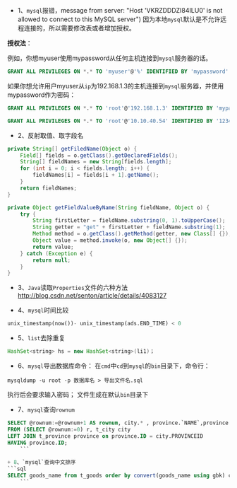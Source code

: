 + 1、`mysql`报错，message from server: "Host 'VKRZDDDZI84ILU0' is not allowed to connect to this MySQL server")
因为本地`mysql`默认是不允许远程连接的，所以需要修改表或者增加授权。

**授权法**：

例如，你想myuser使用mypassword从任何主机连接到`mysql`服务器的话。
```sql
GRANT ALL PRIVILEGES ON *.* TO 'myuser'@'%' IDENTIFIED BY 'mypassword' WITH GRANT OPTION;
```
如果你想允许用户myuser从`ip`为192.168.1.3的主机连接到`mysql`服务器，并使用mypassword作为密码：
```sql
GRANT ALL PRIVILEGES ON *.* TO 'root'@'192.168.1.3' IDENTIFIED BY 'mypassword' WITH GRANT OPTION;

GRANT ALL PRIVILEGES ON *.* TO 'root'@'10.10.40.54' IDENTIFIED BY '123456' WITH GRANT OPTION;
```
	
+ 2、反射取值、取字段名
```java
private String[] getFiledName(Object o) {
	Field[] fields = o.getClass().getDeclaredFields();
	String[] fieldNames = new String[fields.length];
	for (int i = 0; i < fields.length; i++) {
		fieldNames[i] = fields[i + 1].getName();
	}
	return fieldNames;
}

private Object getFieldValueByName(String fieldName, Object o) {
	try {
		String firstLetter = fieldName.substring(0, 1).toUpperCase();
		String getter = "get" + firstLetter + fieldName.substring(1);
		Method method = o.getClass().getMethod(getter, new Class[] {});
		Object value = method.invoke(o, new Object[] {});
		return value;
	} catch (Exception e) {
		return null;
	}
}
```
	
+ 3、`Java`读取`Properties`文件的六种方法
http://blog.csdn.net/senton/article/details/4083127
	
+ 4、`mysql`时间比较
```sql
unix_timestamp(now())- unix_timestamp(ads.END_TIME) < 0
```
+ 5、`list`去除重复
```java
HashSet<string> hs = new HashSet<string>(li1)；
```
+ 6、`mysql`导出数据库命令：
在`cmd`中`cd`到`mysql`的`bin`目录下，命令行：
```shell
mysqldump -u root -p 数据库名 > 导出文件名.sql
```
执行后会要求输入密码；
文件生成在默认`bin`目录下
	
+ 7、`mysql`查询`rownum`
```sql
SELECT @rownum:=@rownum+1 AS rownum, city.* , province.`NAME`,province.ID
FROM (SELECT @rownum:=0) r, t_city city
LEFT JOIN t_province province on province.ID = city.PROVINCEID
HAVING province.ID; 
	```
	
+ 8、`mysql`查询中文排序
```sql
SELECT goods_name from t_goods order by convert(goods_name using gbk) collate gbk_chinese_ci; 
	```

